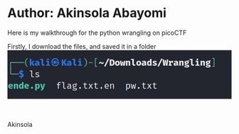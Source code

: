 # Author: Akinsola Abayomi

Here is my walkthrough for the python wrangling on picoCTF

Firstly, I download the files, and saved it in a folder
<img width="513" alt="Screenshot" src="https://github.com/abayor/CTF/blob/main/image.png"> </img>
<br></br>

##
Akinsola

